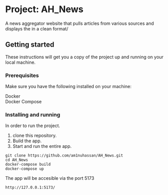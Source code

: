 # Project: AH_News

A news aggregator website that pulls articles from various sources and displays the in a clean format/

## Getting started

These instructions will get you a copy of the project up and running on your local machine.

### Prerequisites

Make sure you have the following installed on your machine:

Docker <Br>
Docker Compose

### Installing and running

In order to run the project.

1. clone this repository.
2. Build the app.
3. Start and run the entire app.

```
git clone https://github.com/am1nuhassan/AH_News.git
cd AH_News
docker-compose build
docker-compose up
```

The app will be accesible via the port 5173

```
http://127.0.0.1:5173/
```
